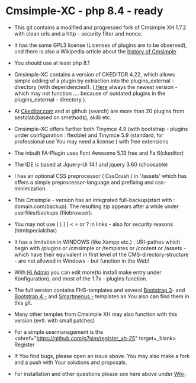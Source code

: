 # Cmsimple-XC  - php 8.4 - ready

* This git contains a modified and progressed fork of Cmsimple XH 1.7.2 with clean urls and a http - security filter and nonce.

* It has the same GPL3 license (Licenses of plugins are to be observed), und there is also a Wikipedia article about the <a href=https://en.wikipedia.org/wiki/CMSimple> history of Cmsimple</a>

* You should use at least php 8.1

* Cmsimple-XC contains a version of CKEDITOR 4.22, which allows simple adding of a plugin by extraction into the plugins_external - directory (with dependencies!).  (<a href="https://ckeditor.com/cke4/builder/download/55f2d3c7a5ee9df62a35a2842c506c27" target=_blank> Here</a> always the newest version - which may not function .... because of outdated plugins in the plugins_external - directory ). 

* At <a href=https://https://ckeditor.com/cke4/addons/plugins/all> Ckeditor.com</a> and  at github (search) are more than 20 plugins from sestolab(based on smethods), akilli etc. 

* Cmsimple-XC offers further both Tinymce 4.9 (with bootstrap - plugins under configuration : flexible) and Tinymce 5.9 (standard, for professional use You may need a license ) with  free extensions

* The inbuilt  FA-Plugin uses Font Awesome 5.13 free and Fa 6(ckeditor)

* The IDE is based at Jquery-Ui 14.1 and jquery 3.60 (choosable)

* I has an optional CSS preprocessor ( CssCrush ) in '/assets' which has offers a simple preprocessor-language and prefixing and css-minimization. 

* This Cmsimple - version has an integrated full-backup(start with : domain.com/backup). The resulting zip  appears after a while under userfiles/backups (filebrowser).

* You may not use ( ) ] [ < = or ? in links  - also for security reasons (htmlspecialchar) 

* It has a limitation in WINDOWS (like Xampp etc.) :  URI-pathes which begin with /plugins or /cmsimple or /templates or  /content or /assets - which have their equivalent in first level of the CMS-directory-structure - are  not allowed in Windows - but function in the Web!

* With <a href=https://github.com/g7sim/hi_admin_xh> Hi Admin</a> you can edit more(to install make entry under Konfiguration), and most of the 1.7x - plugins function.

* The full version contains FHS-templates and  several <a href=https://github.com/g7sim/Bootstrap3-XH target=_blank> Bootstrap 3</a>- and <a href=https://github.com/g7sim/Bootstrap4-XH target=_blank> Bootstrap 4 -</a>  and <a href=https://github.com/g7sim/Smartmenus-XH> Smartmenus -</a> templates as You also can find them in this git.

* Many other temples from Cmsimple XH may also function with this version (evtl. with small patches)

* For a simple usermanagement is the <ahref="https://github.com/g7sim/register_xh-25" target=_blank> Register</plugin>

* If You find bugs, please open an issue above. You may also make a fork and a push with Your solutions and proposals.

* For installation and other questions please see here above under <a href=https://github.com/g7sim/cmsimple-XH-CL/wiki>Wiki</a>.

